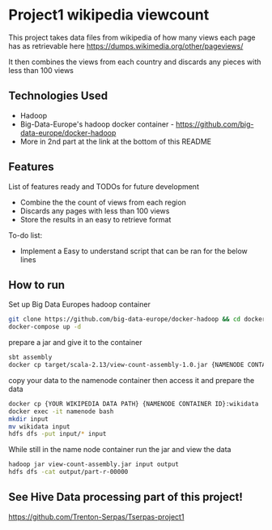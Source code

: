 # Project1 wikipedia viewcount
This project takes data files from wikipedia of how many views each page has as retrievable here https://dumps.wikimedia.org/other/pageviews/

It then combines the views from each country and discards any pieces with less than 100 views

## Technologies Used

* Hadoop
* Big-Data-Europe's hadoop docker container - https://github.com/big-data-europe/docker-hadoop
* More in 2nd part at the link at the bottom of this README

## Features

List of features ready and TODOs for future development
* Combine the the count of views from each region
* Discards any pages with less than 100 views
* Store the results in an easy to retrieve format

To-do list:
* Implement a Easy to understand script that can be ran for the below lines

## How to run
Set up Big Data Europes hadoop container
```bash
git clone https://github.com/big-data-europe/docker-hadoop && cd docker-hadoop
docker-compose up -d
```
prepare a jar and give it to the container
```bash
sbt assembly
docker cp target/scala-2.13/view-count-assembly-1.0.jar {NAMENODE CONTAINER ID}:view-count-assembly.jar
```
copy your data to the namenode container then access it and prepare the data
```bash
docker cp {YOUR WIKIPEDIA DATA PATH} {NAMENODE CONTAINER ID}:wikidata
docker exec -it namenode bash
mkdir input
mv wikidata input
hdfs dfs -put input/* input
```
While still in the name node container run the jar and view the data
```bash
hadoop jar view-count-assembly.jar input output
hdfs dfs -cat output/part-r-00000
```

## See Hive Data processing part of this project!
https://github.com/Trenton-Serpas/Tserpas-project1
